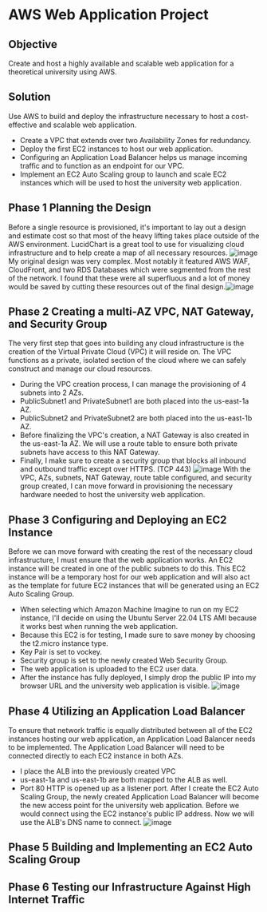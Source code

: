 # AWS Web Application Project

## Objective
Create and host a highly available and scalable web application for a theoretical university using AWS.

## Solution
Use AWS to build and deploy the infrastructure necessary to host a cost-effective and scalable web application.
+ Create a VPC that extends over two Availability Zones for redundancy.
+ Deploy the first EC2 instances to host our web application.
+ Configuring an Application Load Balancer helps us manage incoming traffic and to function as an endpoint for our VPC.
+ Implement an EC2 Auto Scaling group to launch and scale EC2 instances which will be used to host the university web application.

## Phase 1 Planning the Design
Before a single resource is provisioned, it's important to lay out a design and estimate cost so that most of the heavy lifting takes place outside of the AWS environment. LucidChart is a great tool to use for visualizing cloud infrastructure and to help create a map of all necessary resources. ![image](https://github.com/BJerdon/university-web-application/assets/133431472/8b0d94bc-581e-4d8e-89b0-8ab9b474aca3)
My original design was very complex. Most notably it featured AWS WAF, CloudFront, and two RDS Databases which were segmented from the rest of the network. I found that these were all superfluous and a lot of money would be saved by cutting these resources out of the final design.![image](https://github.com/BJerdon/university-web-application/assets/133431472/e9c6ae97-8073-423e-b9a3-716823c73425)

## Phase 2 Creating a multi-AZ VPC, NAT Gateway, and Security Group
The very first step that goes into building any cloud infrastructure is the creation of the Virtual Private Cloud (VPC) it will reside on.
The VPC functions as a private, isolated section of the cloud where we can safely construct and manage our cloud resources.
+ During the VPC creation process, I can manage the provisioning of 4 subnets into 2 AZs.
+ PublicSubnet1 and PrivateSubnet1 are both placed into the us-east-1a AZ.
+ PublicSubnet2 and PrivateSubnet2 are both placed into the us-east-1b AZ.
+ Before finalizing the VPC's creation, a NAT Gateway is also created in the us-east-1a AZ. We will use a route table to ensure both private subnets have access to this NAT Gateway.
+ Finally, I make sure to create a security group that blocks all inbound and outbound traffic except over HTTPS. (TCP 443)
![image](https://github.com/BJerdon/university-web-application/assets/133431472/91d9c4cd-4871-48b6-ad81-7290a0705bea)
With the VPC, AZs, subnets, NAT Gateway, route table configured, and security group created, I can move forward in provisioning the necessary hardware needed to host the university web application.

## Phase 3 Configuring and Deploying an EC2 Instance
Before we can move forward with creating the rest of the necessary cloud infrastructure, I must ensure that the web application works. An EC2 instance will be created in one of the public subnets to do this. This EC2 instance will be a temporary host for our web application and will also act as the template for future EC2 instances that will be generated using an EC2 Auto Scaling Group.
+ When selecting which Amazon Machine Imagine to run on my EC2 instance, I'll decide on using the Ubuntu Server 22.04 LTS AMI because it works best when running the web application.
+ Because this EC2 is for testing, I made sure to save money by choosing the t2.micro instance type.
+ Key Pair is set to vockey.
+ Security group is set to the newly created Web Security Group.
+ The web application is uploaded to the EC2 user data.
+ After the instance has fully deployed, I simply drop the public IP into my browser URL and the university web application is visible.
![image](https://github.com/BJerdon/university-web-application/assets/133431472/25237f0c-ca86-4f89-9516-1b6f1380d8de)

## Phase 4 Utilizing an Application Load Balancer
To ensure that network traffic is equally distributed between all of the EC2 instances hosting our web application, an Application Load Balancer needs to be implemented. The Application Load Balancer will need to be connected directly to each EC2 instance in both AZs.
+ I place the ALB into the previously created VPC
+ us-east-1a and us-east-1b are both mapped to the ALB as well.
+ Port 80 HTTP is opened up as a listener port.
After I create the EC2 Auto Scaling Group, the newly created Application Load Balancer will become the new access point for the university web application. Before we would connect using the EC2 instance's public IP address. Now we will use the ALB's DNS name to connect.
![image](https://github.com/BJerdon/university-web-application/assets/133431472/4c8a3a42-0ec0-4ede-abc6-33f12379eea0)

## Phase 5 Building and Implementing an EC2 Auto Scaling Group

## Phase 6 Testing our Infrastructure Against High Internet Traffic
